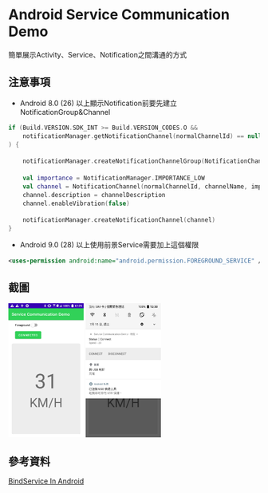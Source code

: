 # Android Service Communication Demo

簡單展示Activity、Service、Notification之間溝通的方式

## 注意事項
- Android 8.0 (26) 以上顯示Notification前要先建立NotificationGroup&Channel
```kotlin
if (Build.VERSION.SDK_INT >= Build.VERSION_CODES.O &&
    notificationManager.getNotificationChannel(normalChannelId) == null
) {

    notificationManager.createNotificationChannelGroup(NotificationChannelGroup(groupId,groupName))

    val importance = NotificationManager.IMPORTANCE_LOW
    val channel = NotificationChannel(normalChannelId, channelName, importance)
    channel.description = channelDescription
    channel.enableVibration(false)

    notificationManager.createNotificationChannel(channel)
}
```

- Android 9.0 (28) 以上使用前景Service需要加上這個權限
```xml   
<uses-permission android:name="android.permission.FOREGROUND_SERVICE" />
```

## 截圖

<img src="https://github.com/tonynowater87/Android-Service-Communication-Demo/blob/master/screenshots/screenshot1.png" width="30%">

<img src="https://github.com/tonynowater87/Android-Service-Communication-Demo/blob/master/screenshots/screenshot2.png" width="30%">

## 參考資料
[BindService In Android](https://medium.com/@JamesQI/bindservice-in-android-82d1875f03ce)